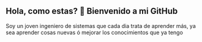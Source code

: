 ## Hola, como estas? 👋 Bienvenido a mi GitHub
Soy un joven ingeniero de sistemas que cada dia trata de aprender más, ya sea aprender cosas nuevas ó mejorar los conocimientos que ya tengo
<!--
**Andres-Cruz-CC/Andres-Cruz-CC** is a ✨ _special_ ✨ repository because its `README.md` (this file) appears on your GitHub profile.

Here are some ideas to get you started:

- 🔭 I’m currently working on ...
- 🌱 I’m currently learning ...
- 👯 I’m looking to collaborate on ...
- 🤔 I’m looking for help with ...
- 💬 Ask me about ...
- 📫 How to reach me: ...
- 😄 Pronouns: ...
- ⚡ Fun fact: ...
-->
